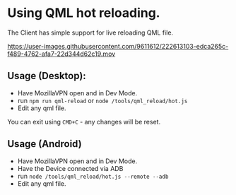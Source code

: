 # Using QML hot reloading. 
The Client has simple support for live reloading QML file. 

https://user-images.githubusercontent.com/9611612/222613103-edca265c-f489-4762-afa7-22d344d62c19.mov

## Usage (Desktop): 
- Have MozillaVPN open and in Dev Mode. 
- run `npm run qml-reload` or `node /tools/qml_reload/hot.js`
- Edit any qml file. 

You can exit using `CMD+C` - any changes will be reset. 

## Usage (Android)
- Have MozillaVPN open and in Dev Mode. 
- Have the Device connected via ADB
- run `node /tools/qml_reload/hot.js --remote --adb`
- Edit any qml file. 


